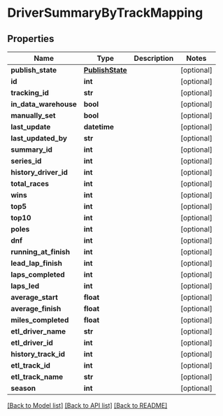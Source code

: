 # DriverSummaryByTrackMapping

## Properties
Name | Type | Description | Notes
------------ | ------------- | ------------- | -------------
**publish_state** | [**PublishState**](PublishState.md) |  | [optional] 
**id** | **int** |  | [optional] 
**tracking_id** | **str** |  | [optional] 
**in_data_warehouse** | **bool** |  | [optional] 
**manually_set** | **bool** |  | [optional] 
**last_update** | **datetime** |  | [optional] 
**last_updated_by** | **str** |  | [optional] 
**summary_id** | **int** |  | [optional] 
**series_id** | **int** |  | [optional] 
**history_driver_id** | **int** |  | [optional] 
**total_races** | **int** |  | [optional] 
**wins** | **int** |  | [optional] 
**top5** | **int** |  | [optional] 
**top10** | **int** |  | [optional] 
**poles** | **int** |  | [optional] 
**dnf** | **int** |  | [optional] 
**running_at_finish** | **int** |  | [optional] 
**lead_lap_finish** | **int** |  | [optional] 
**laps_completed** | **int** |  | [optional] 
**laps_led** | **int** |  | [optional] 
**average_start** | **float** |  | [optional] 
**average_finish** | **float** |  | [optional] 
**miles_completed** | **float** |  | [optional] 
**etl_driver_name** | **str** |  | [optional] 
**etl_driver_id** | **int** |  | [optional] 
**history_track_id** | **int** |  | [optional] 
**etl_track_id** | **int** |  | [optional] 
**etl_track_name** | **str** |  | [optional] 
**season** | **int** |  | [optional] 

[[Back to Model list]](../README.md#documentation-for-models) [[Back to API list]](../README.md#documentation-for-api-endpoints) [[Back to README]](../README.md)

